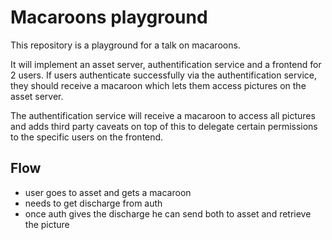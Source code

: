 # Macaroons playground

This repository is a playground for a talk on macaroons.

It will implement an asset server, authentification service and a frontend for 2 users.
If users authenticate successfully via the authentification service, they should receive a macaroon which lets them access pictures on the asset server.

The authentification service will receive a macaroon to access all pictures and adds third party caveats on top of this to delegate certain permissions to the specific users on the frontend.

## Flow
- user goes to asset and gets a macaroon
- needs to get discharge from auth
- once auth gives the discharge he can send both to asset and retrieve the picture
